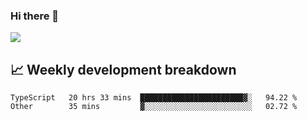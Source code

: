 ### Hi there 👋
<img align="center" src="https://github-readme-stats.vercel.app/api?username=Tumao727&show_icons=true&hide_title=true&theme=dracula" />


## 📈 Weekly development breakdown
<!--START_SECTION:waka-->

```text
TypeScript   20 hrs 33 mins  ███████████████████████▓░   94.22 %
Other        35 mins         ▓░░░░░░░░░░░░░░░░░░░░░░░░   02.72 %
```

<!--END_SECTION:waka-->